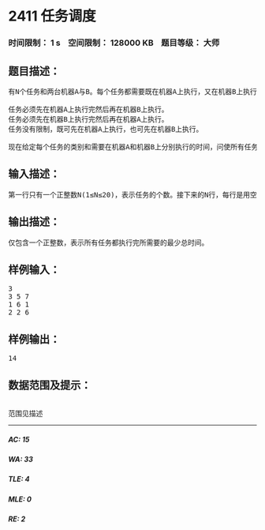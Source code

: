# 2411 任务调度   
### 时间限制： 1 s&nbsp;&nbsp;&nbsp;&nbsp;空间限制： 128000 KB&nbsp;&nbsp;&nbsp;&nbsp;题目等级： 大师  
## 题目描述：  

<pre>
有N个任务和两台机器A与B。每个任务都需要既在机器A上执行，又在机器B上执行，第i个任务需要在机器A上执行时间Ai，且需要在机器B上执行时间Bi。最终的目标是所有任务在A和B上都执行完，且希望执行完所有任务的总时间尽量少。当然问题没有这么简单，有些任务对于先在机器A上执行还是先在机器B上执行有一定的限制。据此可将所有任务分为三类：

任务必须先在机器A上执行完然后再在机器B上执行。
任务必须先在机器B上执行完然后再在机器A上执行。
任务没有限制，既可先在机器A上执行，也可先在机器B上执行。

现在给定每个任务的类别和需要在机器A和机器B上分别执行的时间，问使所有任务都能按规定完成所需要的最少总时间是多少。 
</pre>
  
  
## 输入描述：  

<pre>
第一行只有一个正整数N(1≤N≤20)，表示任务的个数。接下来的N行，每行是用空格隔开的三个正整数Ti, Ai, Bi(1≤Ti≤3, 1≤Ai, Bi≤1000)，分别表示第i个任务的类别(类别1, 2, 3的定义如上)以及第i个任务需要在机器A和机器B上分别执行的时间。 
</pre>
  
  
## 输出描述：  

<pre>
仅包含一个正整数，表示所有任务都执行完所需要的最少总时间。
</pre>
  
  
## 样例输入：  

<pre>
3  
3 5 7  
1 6 1  
2 2 6
</pre>
  
  
## 样例输出：  

<pre>
14
</pre>
  
  
## 数据范围及提示：  

<pre>

范围见描述
</pre>
  
  
***  

##### AC: 15  
##### WA: 33  
##### TLE: 4  
##### MLE: 0  
##### RE: 2  
